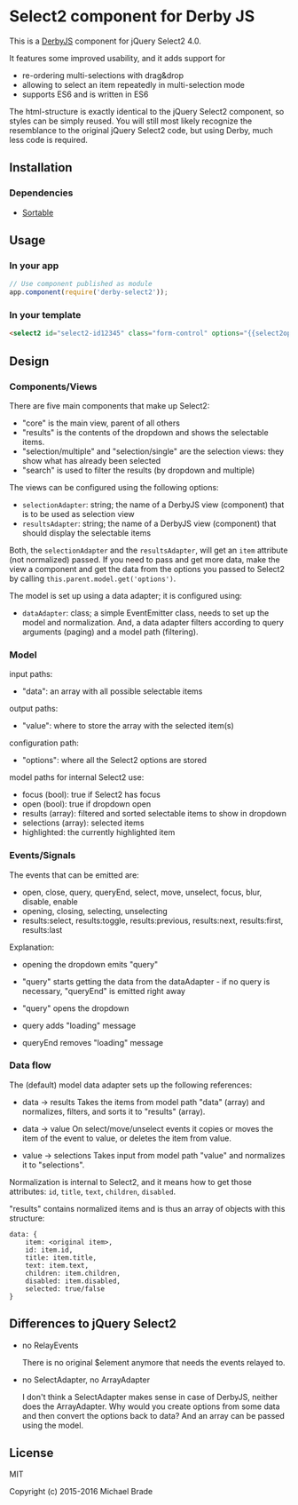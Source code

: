 # Select2 component for Derby JS

This is a [DerbyJS](http://github.com/derbyjs/derby) component for jQuery Select2 4.0.

It features some improved usability, and it adds support for

* re-ordering multi-selections with drag&drop
* allowing to select an item repeatedly in multi-selection mode
* supports ES6 and is written in ES6

The html-structure is exactly identical to the jQuery Select2 component, so styles can be simply reused. You will still
most likely recognize the resemblance to the original jQuery Select2 code, but using Derby, much less code is required.


## Installation

### Dependencies

* [Sortable](http://rubaxa.github.io/Sortable)


## Usage

### In your app

```javascript
// Use component published as module
app.component(require('derby-select2'));
```

### In your template

```html
<select2 id="select2-id12345" class="form-control" options="{{select2options}}" data="{{items}}" value="{{data}}" />
```


## Design

### Components/Views

There are five main components that make up Select2:

* "core" is the main view, parent of all others
* "results" is the contents of the dropdown and shows the selectable items.
* "selection/multiple" and "selection/single" are the selection views: they show what has already been selected
* "search" is used to filter the results (by dropdown and multiple)

The views can be configured using the following options:

* `selectionAdapter`: string; the name of a DerbyJS view (component) that is to be used as selection view
* `resultsAdapter`: string; the name of a DerbyJS view (component) that should display the selectable items

Both, the `selectionAdapter` and the `resultsAdapter`, will get an `item` attribute (not normalized) passed.
If you need to pass and get more data, make the view a component and get the data from the options you passed
to Select2 by calling `this.parent.model.get('options')`.

The model is set up using a data adapter; it is configured using:

* `dataAdapter`: class; a simple EventEmitter class, needs to set up the model and normalization. And, a data adapter
  filters according to query arguments (paging) and a model path (filtering).



### Model

input paths:
  - "data": an array with all possible selectable items

output paths:
  - "value": where to store the array with the selected item(s)

configuration path:
  - "options": where all the Select2 options are stored

model paths for internal Select2 use:
  - focus (bool): true if Select2 has focus
  - open (bool): true if dropdown open
  - results (array): filtered and sorted selectable items to show in dropdown
  - selections (array): selected items
  - highlighted: the currently highlighted item



### Events/Signals

The events that can be emitted are:

  - open, close, query, queryEnd, select, move, unselect, focus, blur, disable, enable
  - opening, closing, selecting, unselecting
  - results:select, results:toggle, results:previous, results:next, results:first, results:last

Explanation:

  * opening the dropdown emits "query"

  * "query" starts getting the data from the dataAdapter - if no query is necessary, "queryEnd" is emitted right away
  * "query" opens the dropdown
  * query adds "loading" message
  * queryEnd removes "loading" message



### Data flow

The (default) model data adapter sets up the following references:

* data -> results
  Takes the items from model path "data" (array) and normalizes, filters, and sorts it to "results" (array).

* data -> value
  On select/move/unselect events it copies or moves the item of the event to value, or deletes the item from value.

* value -> selections
  Takes input from model path "value" and normalizes it to "selections".


Normalization is internal to Select2, and it means how to get those attributes: `id`, `title`, `text`, `children`, `disabled`.

"results" contains normalized items and is thus an array of objects with this structure:

```
data: {
    item: <original item>,
    id: item.id,
    title: item.title,
    text: item.text,
    children: item.children,
    disabled: item.disabled,
    selected: true/false
}
```



## Differences to jQuery Select2



* no RelayEvents

  There is no original $element anymore that needs the events relayed to.

* no SelectAdapter, no ArrayAdapter

  I don't think a SelectAdapter makes sense in case of DerbyJS, neither does the ArrayAdapter.
  Why would you create options from some data and then convert the options back to data?
  And an array can be passed using the model.




## License

MIT

Copyright (c) 2015-2016 Michael Brade
